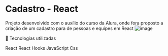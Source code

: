 # Cadastro - React
Projeto desenvolvido com o auxílio do curso da Alura, onde fora proposto a criação de um cadastro para de pessoas e equipes em React
![image](https://user-images.githubusercontent.com/108299433/228971720-7b2d2f79-1fd9-4342-a186-8ffa1f8f844b.png)



🔨 Tecnologias utilizadas

React
React Hooks
JavaScript
Css
